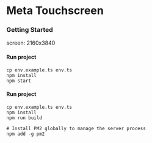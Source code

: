 # Meta Touchscreen

### Getting Started
screen: 2160x3840

#### Run project
```
cp env.example.ts env.ts
npm install
npm start
```

#### Run project
```
cp env.example.ts env.ts
npm install
npm run build

# Install PM2 globally to manage the server process
npm add -g pm2
```
